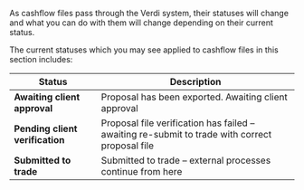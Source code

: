 As cashflow files pass through the Verdi system, their statuses will change and what you can do with them will change depending on their current status.  

The current statuses which you may see applied to cashflow files in this section includes:

| Status | Description|
| ------ | -----------|
| **Awaiting client approval**    | Proposal has been exported. Awaiting client approval |
| **Pending client verification** | Proposal file verification has failed – awaiting re-submit to trade with correct proposal file |
| **Submitted to trade**          | Submitted to trade – external processes continue from here |
